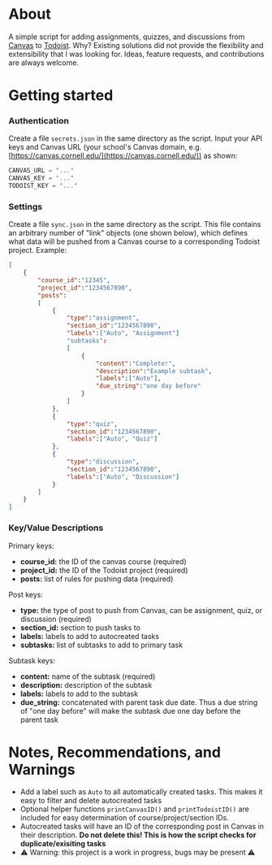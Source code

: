 # About

A simple script for adding assignments, quizzes, and discussions from [Canvas](https://www.instructure.com/canvas?domain=canvas/) to [Todoist](https://todoist.com/). Why? Existing solutions did not provide the flexibility and extensibility that I was looking for. Ideas, feature requests, and contributions are always welcome.

# Getting started

### Authentication

Create a file `secrets.json` in the same directory as the script. Input your API keys and Canvas URL (your school's Canvas domain, e.g. [https://canvas.cornell.edu/](https://canvas.cornell.edu/)) as shown:

```py
CANVAS_URL = "..."
CANVAS_KEY = "..."
TODOIST_KEY = "..."
```
### Settings

Create a file `sync.json` in the same directory as the script. This file contains an arbitrary number of "link" objects (one shown below), which defines what data will be pushed from a Canvas course to a corresponding Todoist project. Example:

```json
[
    {
        "course_id":"12345",
        "project_id":"1234567890",
        "posts":
        [
            {
                "type":"assignment",
                "section_id":"1234567890",
                "labels":["Auto", "Assignment"]
                "subtasks":
                [
                    {
                        "content":"Complete!",
                        "description":"Example subtask",
                        "labels":["Auto"],
                        "due_string":"one day before"
                    }
                ]
            },
            {
                "type":"quiz",
                "section_id":"1234567890",
                "labels":["Auto", "Quiz"]
            },
            {
                "type":"discussion",
                "section_id":"1234567890",
                "labels":["Auto", "Discussion"]
            }
        ]
    }
]
```
### Key/Value Descriptions

Primary keys:

- **course_id:**  the ID of the canvas course (required)
- **project_id:** the ID of the Todoist project (required)
- **posts:**      list of rules for pushing data (required)

Post keys:
- **type:**       the type of post to push from Canvas, can be assignment, quiz, or discussion (required)
- **section_id:** section to push tasks to
- **labels:**     labels to add to autocreated tasks
- **subtasks:**   list of subtasks to add to primary task

Subtask keys:
- **content:**      name of the subtask (required)
- **description:**  description of the subtask
- **labels:**       labels to add to the subtask
- **due_string:**   concatenated with parent task due date. Thus a due string of "one day before" will make the subtask due one day before the parent task

# Notes, Recommendations, and Warnings
- Add a label such as `Auto` to all automatically created tasks. This makes it easy to filter and delete autocreated tasks
- Optional helper functions `printCanvasID()` and `printTodoistID()` are included for easy determination of course/project/section IDs. 
- Autocreated tasks will have an ID of the corresponding post in Canvas in their description. **Do not delete this! This is how the script checks for duplicate/exisiting tasks**
- ⚠️ Warning: this project is a work in progress, bugs may be present ⚠️
